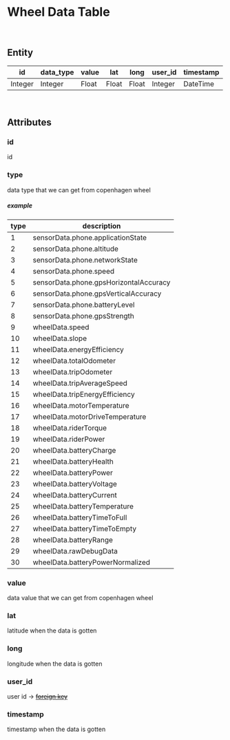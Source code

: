 # Wheel Data Table

<br />

## Entity

| id      | data_type | value | lat   | long  | user_id | timestamp |
|---------|-----------|-------|-------|-------|---------|-----------|
| Integer | Integer   | Float | Float | Float | Integer | DateTime  |

<br />

## Attributes

### id

id

### type

data type that we can get from copenhagen wheel

##### _example_

| type | description |
|------|-------------|
| 1 |  sensorData.phone.applicationState |
| 2 |  sensorData.phone.altitude |
| 3 |  sensorData.phone.networkState |
| 4 |  sensorData.phone.speed |
| 5 |  sensorData.phone.gpsHorizontalAccuracy |
| 6 |  sensorData.phone.gpsVerticalAccuracy |
| 7 |  sensorData.phone.batteryLevel |
| 8 |  sensorData.phone.gpsStrength |
| 9 |  wheelData.speed |
| 10 | wheelData.slope |
| 11 | wheelData.energyEfficiency |
| 12 | wheelData.totalOdometer |
| 13 | wheelData.tripOdometer |
| 14 | wheelData.tripAverageSpeed |
| 15 | wheelData.tripEnergyEfficiency |
| 16 | wheelData.motorTemperature |
| 17 | wheelData.motorDriveTemperature |
| 18 | wheelData.riderTorque |
| 19 | wheelData.riderPower |
| 20 | wheelData.batteryCharge |
| 21 | wheelData.batteryHealth |
| 22 | wheelData.batteryPower |
| 23 | wheelData.batteryVoltage |
| 24 | wheelData.batteryCurrent |
| 25 | wheelData.batteryTemperature |
| 26 | wheelData.batteryTimeToFull |
| 27 | wheelData.batteryTimeToEmpty |
| 28 | wheelData.batteryRange |
| 29 | wheelData.rawDebugData |
| 30 | wheelData.batteryPowerNormalized |

### value

data value that we can get from copenhagen wheel

### lat

latitude when the data is gotten

### long

longitude when the data is gotten

### user_id

user id -> ~~[foreign key](http://kenzan8000.github.io/CCPF/document/CCPF/server/DB/UserTable.html)~~

### timestamp

timestamp when the data is gotten
